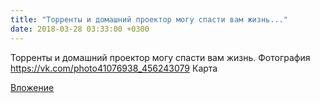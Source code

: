 ```yaml
---
title: "Торренты и домашний проектор могу спасти вам жизнь..."
date: 2018-03-28 03:33:00 +0300
---
```


Торренты и домашний проектор могу спасти вам жизнь.
Фотография
https://vk.com/photo41076938_456243079
Карта

[Вложение](https://vk.com/photo41076938_456243079)
